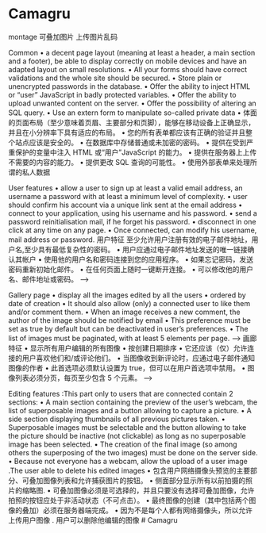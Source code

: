 # Camagru

montage 可叠加图片 上传图片乱码




Common 
• a decent page layout (meaning at least a header, a main section and a footer), be able to display correctly on mobile devices and have an adapted layout on small resolutions.
• All your forms should have correct validations and the whole site should be secured.
• Store plain or unencrypted passwords in the database.
• Offer the ability to inject HTML or “user” JavaScript in badly protected variables. • Offer the ability to upload unwanted content on the server.
• Offer the possibility of altering an SQL query.
• Use an extern form to manipulate so-called private data
• 体面的页面布局（至少意味着页眉、主要部分和页脚），能够在移动设备上正确显示，并且在小分辨率下具有适应的布局。
• 您的所有表单都应该有正确的验证并且整个站点应该是安全的。
• 在数据库中存储普通或未加密的密码。
• 提供在受到严重保护的变量中注入 HTML 或“用户”JavaScript 的能力。 
• 提供在服务器上上传不需要的内容的能力。
• 提供更改 SQL 查询的可能性。
• 使用外部表单来处理所谓的私人数据
 
 


 User features
• allow a user to sign up at least a valid email address, an username a password with at least a minimum level of complexity.
•  user should confirm his account via a unique link sent at the email address 
• connect to your application, using his username and his password. 
• send a password reinitialisation mail, if he forget his password.
• disconnect in one click at any time on any page.
• Once connected, can modify his username, mail address or password.
用户特征
  至少允许用户注册有效的电子邮件地址，用户名,至少具有最低复杂性的密码。
• 用户应通过电子邮件地址发送的唯一链接确认其帐户
• 使用他的用户名和密码连接到您的应用程序。
• 如果忘记密码，发送密码重新初始化邮件。
• 在任何页面上随时一键断开连接。
• 可以修改他的用户名、邮件地址或密码。 -->

	
Gallery page
• display all the images edited by all the users
• ordered by date of creation
• It should also allow (only) a connected user to like them and/or comment them.
• When an image receives a new comment, the author of the image should be notified by email
• This preference must be set as true by default but can be deactivated in user’s preferences.
• The list of images must be paginated, with at least 5 elements per page. -->
画廊特征
• 显示所有用户编辑的所有图像
• 按创建日期排序
• 它还应该（仅）允许连接的用户喜欢他们和/或评论他们。
• 当图像收到新评论时，应通过电子邮件通知图像的作者
• 此首选项必须默认设置为 true，但可以在用户首选项中禁用。
• 图像列表必须分页，每页至少包含 5 个元素。 -->


Editing features :This part only to users that are connected 
contain 2 sections:
• A main section containing the preview of the user’s webcam, the list of superposable images and a button allowing to capture a picture.
• A side section displaying thumbnails of all previous pictures taken. 
• Superposable images must be selectable and the button allowing to take the picture should be inactive (not clickable) as long as no superposable image has been selected.
• The creation of the final image (so among others the superposing of the two images) must be  done on the server side.
• Because not everyone has a webcam, allow the upload of a user image 
.The user able to delete his edited images 
• 包含用户网络摄像头预览的主要部分、可叠加图像列表和允许捕获图片的按钮。
• 侧面部分显示所有以前拍摄的照片的缩略图.
• 可叠加图像必须是可选择的，并且只要没有选择可叠加图像，允许拍照的按钮应处于非活动状态（不可点击）。
• 最终图像的创建（其中包括两个图像的叠加）必须在服务器端完成。
• 因为不是每个人都有网络摄像头，所以允许上传用户图像
. 用户可以删除他编辑的图像 # Camagru
